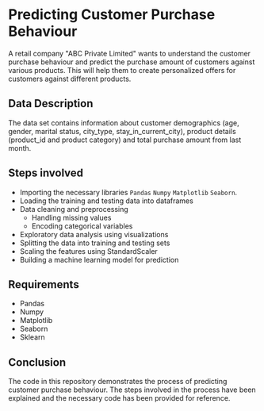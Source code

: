 # Predicting Customer Purchase Behaviour

A retail company "ABC Private Limited" wants to understand the customer purchase behaviour and predict the purchase amount of customers against various products. This will help them to create personalized offers for customers against different products.

## Data Description

The data set contains information about customer demographics (age, gender, marital status, city_type, stay_in_current_city), product details (product_id and product category) and total purchase amount from last month.

## Steps involved

- Importing the necessary libraries `Pandas` `Numpy` `Matplotlib` `Seaborn`.
- Loading the training and testing data into dataframes
- Data cleaning and preprocessing
  - Handling missing values
  - Encoding categorical variables
- Exploratory data analysis using visualizations
- Splitting the data into training and testing sets
- Scaling the features using StandardScaler
- Building a machine learning model for prediction

## Requirements

- Pandas
- Numpy
- Matplotlib
- Seaborn
- Sklearn

## Conclusion

The code in this repository demonstrates the process of predicting customer purchase behaviour. The steps involved in the process have been explained and the necessary code has been provided for reference.
